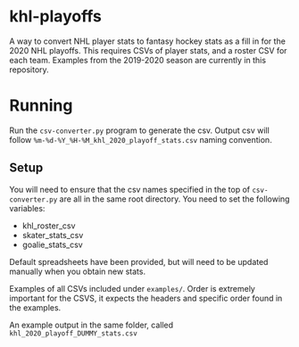 # khl-playoffs

A way to convert NHL player stats to fantasy hockey stats as a fill in for the 2020 NHL playoffs. This requires CSVs of player stats, and a roster CSV for each team. Examples from the 2019-2020 season are currently in this repository.

# Running

Run the `csv-converter.py` program to generate the csv. Output csv will follow `%m-%d-%Y_%H-%M_khl_2020_playoff_stats.csv` naming convention.

## Setup
You will need to ensure that the csv names specified in the top of `csv-converter.py` are all in the same root directory. You need to set the following variables:
* khl_roster_csv
* skater_stats_csv
* goalie_stats_csv

Default spreadsheets have been provided, but will need to be updated manually when you obtain new stats.

Examples of all CSVs included under `examples/`. Order is extremely important for the CSVS, it expects the headers and specific order found in the examples.

An example output in the same folder, called `khl_2020_playoff_DUMMY_stats.csv`